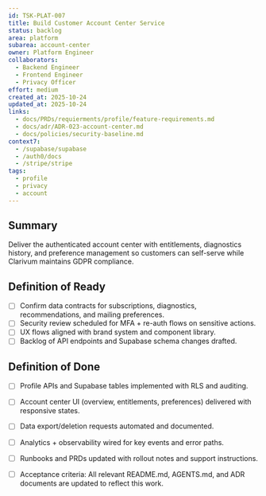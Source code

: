 ```yaml
---
id: TSK-PLAT-007
title: Build Customer Account Center Service
status: backlog
area: platform
subarea: account-center
owner: Platform Engineer
collaborators:
  - Backend Engineer
  - Frontend Engineer
  - Privacy Officer
effort: medium
created_at: 2025-10-24
updated_at: 2025-10-24
links:
  - docs/PRDs/requierments/profile/feature-requirements.md
  - docs/adr/ADR-023-account-center.md
  - docs/policies/security-baseline.md
context7:
  - /supabase/supabase
  - /auth0/docs
  - /stripe/stripe
tags:
  - profile
  - privacy
  - account
---
```


## Summary
Deliver the authenticated account center with entitlements, diagnostics history, and preference management so customers can self-serve while Clarivum maintains GDPR compliance.

## Definition of Ready
- [ ] Confirm data contracts for subscriptions, diagnostics, recommendations, and mailing preferences.
- [ ] Security review scheduled for MFA + re-auth flows on sensitive actions.
- [ ] UX flows aligned with brand system and component library.
- [ ] Backlog of API endpoints and Supabase schema changes drafted.

## Definition of Done
- [ ] Profile APIs and Supabase tables implemented with RLS and auditing.
- [ ] Account center UI (overview, entitlements, preferences) delivered with responsive states.
- [ ] Data export/deletion requests automated and documented.
- [ ] Analytics + observability wired for key events and error paths.
- [ ] Runbooks and PRDs updated with rollout notes and support instructions.
- [ ] Acceptance criteria: All relevant README.md, AGENTS.md, and ADR documents are updated to reflect this work.

